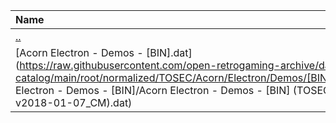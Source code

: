 |Name|Size|
|:---|---:|
|[..](../index.html)|DIR|
|[Acorn Electron - Demos - [BIN].dat](https://raw.githubusercontent.com/open-retrogaming-archive/dat-catalog/main/root/normalized/TOSEC/Acorn/Electron/Demos/[BIN]/Acorn Electron - Demos - [BIN]/Acorn Electron - Demos - [BIN] (TOSEC-v2018-01-07_CM).dat)|877|
